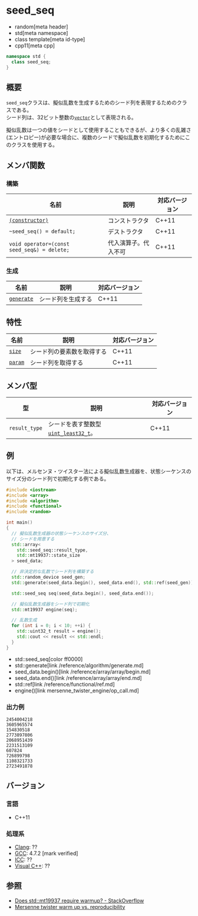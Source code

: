 # seed_seq
* random[meta header]
* std[meta namespace]
* class template[meta id-type]
* cpp11[meta cpp]

```cpp
namespace std {
  class seed_seq;
}
```

## 概要
`seed_seq`クラスは、擬似乱数を生成するためのシード列を表現するためのクラスである。  
シード列は、32ビット整数の[`vector`](/reference/vector.md)として表現される。

擬似乱数は一つの値をシードとして使用することもできるが、より多くの乱雑さ(エントロピー)が必要な場合に、複数のシードで擬似乱数を初期化するためにこのクラスを使用する。


## メンバ関数
### 構築

| 名前 | 説明 | 対応バージョン |
|----------------------------------------------|----------------------|-------|
| [`(constructor)`](seed_seq/op_constructor.md) | コンストラクタ       | C++11 |
| `~seed_seq() = default;`                     | デストラクタ         | C++11 |
| `void operator=(const seed_seq&) = delete;`  | 代入演算子。代入不可 | C++11 |


### 生成

| 名前 | 説明 | 対応バージョン |
|--------------------------------------|--------------------|-------|
| [`generate`](seed_seq/generate.md) | シード列を生成する | C++11 |


## 特性

| 名前 | 説明 | 対応バージョン |
|--------------------------------|----------------------------|-------|
| [`size`](seed_seq/size.md)   | シード列の要素数を取得する | C++11 |
| [`param`](seed_seq/param.md) | シード列を取得する         | C++11 |


## メンバ型

| 型 | 説明 | 対応バージョン |
|---------------|-------------------|-------|
| `result_type` | シードを表す整数型 [`uint_least32_t`](/reference/cstdint/uint_least32_t.md)。 | C++11 |


## 例
以下は、メルセンヌ・ツイスター法による擬似乱数生成器を、状態シーケンスのサイズ分のシード列で初期化する例である。

```cpp example
#include <iostream>
#include <array>
#include <algorithm>
#include <functional>
#include <random>

int main()
{
  // 擬似乱数生成器の状態シーケンスのサイズ分、
  // シードを用意する
  std::array<
    std::seed_seq::result_type,
    std::mt19937::state_size
  > seed_data;

  // 非決定的な乱数でシード列を構築する
  std::random_device seed_gen;
  std::generate(seed_data.begin(), seed_data.end(), std::ref(seed_gen));

  std::seed_seq seq(seed_data.begin(), seed_data.end());

  // 擬似乱数生成器をシード列で初期化
  std::mt19937 engine(seq);

  // 乱数生成
  for (int i = 0; i < 10; ++i) {
    std::uint32_t result = engine();
    std::cout << result << std::endl;
  }
}
```
* std::seed_seq[color ff0000]
* std::generate[link /reference/algorithm/generate.md]
* seed_data.begin()[link /reference/array/array/begin.md]
* seed_data.end()[link /reference/array/array/end.md]
* std::ref[link /reference/functional/ref.md]
* engine()[link mersenne_twister_engine/op_call.md]

### 出力例
```
2454004218
3605965574
154830518
2773897806
2068951439
2231513109
607824
726899798
1108321733
2723491878
```

## バージョン
### 言語
- C++11

### 処理系
- [Clang](/implementation.md#clang): ??
- [GCC](/implementation.md#gcc): 4.7.2 [mark verified]
- [ICC](/implementation.md#icc): ??
- [Visual C++](/implementation.md#visual_cpp): ??

## 参照
* [Does std::mt19937 require warmup? - StackOverflow](http://stackoverflow.com/questions/15509270/does-stdmt19937-require-warmup)
* [Mersenne twister warm up vs. reproducibility](http://stackoverflow.com/questions/16078794/mersenne-twister-warm-up-vs-reproducibility)
